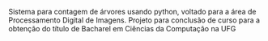 Sistema para contagem de árvores usando python, voltado para a área de Processamento Digital de Imagens.
Projeto para conclusão de curso para a obtenção do título de Bacharel em Ciências da Computação na UFG


